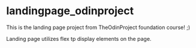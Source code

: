 # landingpage_odinproject

This is the landing page project from TheOdinProject
foundation course! ;)

Landing page utilizes flex tp display elements on the page.
